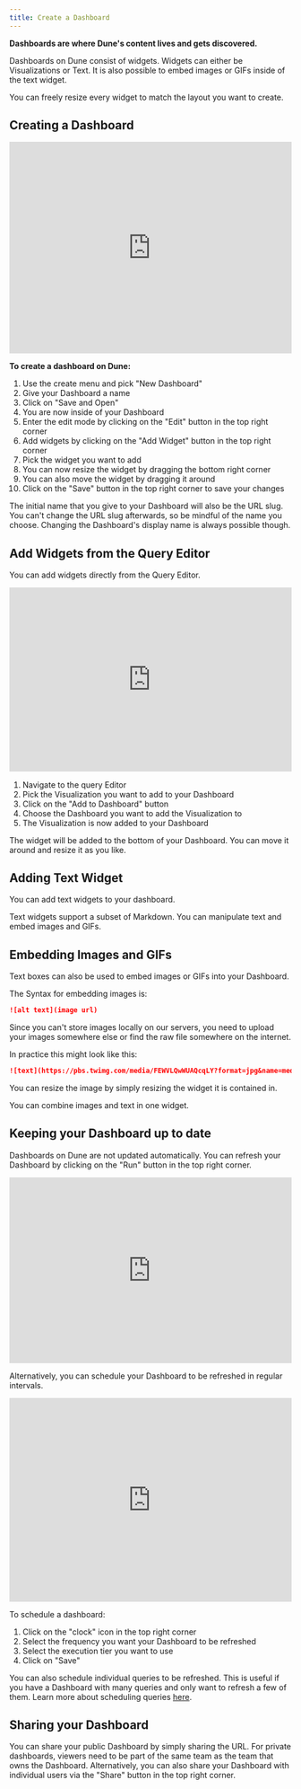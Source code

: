 ```yaml
---
title: Create a Dashboard
---
```


**Dashboards are where Dune's content lives and gets discovered.**

Dashboards on Dune consist of widgets. Widgets can either be Visualizations or Text. It is also possible to embed images or GIFs inside of the text widget.

You can freely resize every widget to match the layout you want to create.

## Creating a Dashboard

<div style="position: relative; padding-bottom: calc(66.66666666666666% + 41px); height: 0;"><iframe src="https://demo.arcade.software/xTAXmlo0nCL0FOn38hW9?embed" frameborder="0" loading="lazy" webkitallowfullscreen mozallowfullscreen allowfullscreen style="position: absolute; top: 0; left: 0; width: 100%; height: 100%;color-scheme: light;" title="Creating a dashboard"></iframe></div>


**To create a dashboard on Dune:**

1. Use the create menu and pick "New Dashboard"
2. Give your Dashboard a name
3. Click on "Save and Open"
4. You are now inside of your Dashboard
5. Enter the edit mode by clicking on the "Edit" button in the top right corner
6. Add widgets by clicking on the "Add Widget" button in the top right corner
7. Pick the widget you want to add
8. You can now resize the widget by dragging the bottom right corner
9. You can also move the widget by dragging it around
10. Click on the "Save" button in the top right corner to save your changes

The initial name that you give to your Dashboard will also be the URL slug. You can't change the URL slug afterwards, so be mindful of the name you choose. Changing the Dashboard's display name is always possible though.

## Add Widgets from the Query Editor

You can add widgets directly from the Query Editor.

<div style="position: relative; padding-bottom: calc(56.99999999999999% + 41px); height: 0;"><iframe src="https://demo.arcade.software/tcRqeUZ7qVNahQImdVsw?embed" frameborder="0" loading="lazy" webkitallowfullscreen mozallowfullscreen allowfullscreen style="position: absolute; top: 0; left: 0; width: 100%; height: 100%;color-scheme: light;" title="Rocket Pool Minipools by ETH Bond vs. Time"></iframe></div>

1. Navigate to the query Editor
2. Pick the Visualization you want to add to your Dashboard
3. Click on the "Add to Dashboard" button
4. Choose the Dashboard you want to add the Visualization to
5. The Visualization is now added to your Dashboard

The widget will be added to the bottom of your Dashboard. You can move it around and resize it as you like.

## Adding Text Widget

You can add text widgets to your dashboard.

Text widgets support a subset of Markdown. You can manipulate text and embed images and GIFs.

## Embedding Images and GIFs

Text boxes can also be used to embed images or GIFs into your Dashboard.

The Syntax for embedding images is:

``` markdown
![alt text](image url)
```

Since you can't store images locally on our servers, you need to upload your images somewhere else or find the raw file somewhere on the internet.

In practice this might look like this:

```markdown
![text](https://pbs.twimg.com/media/FEWVLQwWUAQcqLY?format=jpg&name=medium)
```

You can resize the image by simply resizing the widget it is contained in.

You can combine images and text in one widget.

## Keeping your Dashboard up to date

Dashboards on Dune are not updated automatically. You can refresh your Dashboard by clicking on the "Run" button in the top right corner.

<div style="position: relative; padding-bottom: calc(57.58333333333333% + 41px); height: 0; width: 100%"><iframe src="https://demo.arcade.software/inelINzxmsLyvP2pj7Re?embed" frameborder="0" loading="lazy" webkitallowfullscreen mozallowfullscreen allowfullscreen style="position: absolute; top: 0; left: 0; width: 100%; height: 100%;color-scheme: light;" title="interactive dashboard executions"></iframe></div>

Alternatively, you can schedule your Dashboard to be refreshed in regular intervals. 

<div style="position: relative; padding-bottom: calc(63.83333333333333% + 41px); height: 0; width: 100%"><iframe src="https://demo.arcade.software/doDebCcmeiVj5xKiq4nK?embed" frameborder="0" loading="lazy" webkitallowfullscreen mozallowfullscreen allowfullscreen style="position: absolute; top: 0; left: 0; width: 100%; height: 100%;color-scheme: light;" title="Meta Monitoring"></iframe></div>

To schedule a dashboard:

1. Click on the "clock" icon in the top right corner
2. Select the frequency you want your Dashboard to be refreshed
3. Select the execution tier you want to use
4. Click on "Save"

You can also schedule individual queries to be refreshed. This is useful if you have a Dashboard with many queries and only want to refresh a few of them. Learn more about scheduling queries [here](/query-editor/query-scheduler.md).

## Sharing your Dashboard

You can share your public Dashboard by simply sharing the URL. For private dashboards, viewers need to be part of the same team as the team that owns the Dashboard. Alternatively, you can also share your Dashboard with individual users via the "Share" button in the top right corner.
